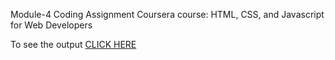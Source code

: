 Module-4 Coding Assignment
Coursera course: HTML, CSS, and Javascript for Web Developers

To see the output [CLICK HERE](https://kalamkhan114.github.io/MyHTML-Learning/module-4/index.html)

